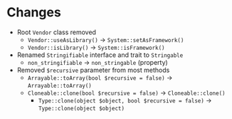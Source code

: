 # Changes

* Root `Vendor` class removed
  * `Vendor::useAsLibrary()` &#8594; `System::setAsFramework()`
  * `Vendor::isLibrary()` &#8594; `System::isFramework()`
* Renamed `Stringifiable` interface and trait to `Stringable`
  * `non_stringifiable` &#8594; `non_stringable` (property)
* Removed `$recursive` parameter from most methods
  * `Arrayable::toArray(bool $recursive = false)` &#8594; `Arrayable::toArray()`
  * `Cloneable::clone(bool $recursive = false)` &#8594; `Cloneable::clone()`
    * `Type::clone(object $object, bool $recursive = false)` &#8594; `Type::clone(object $object)`